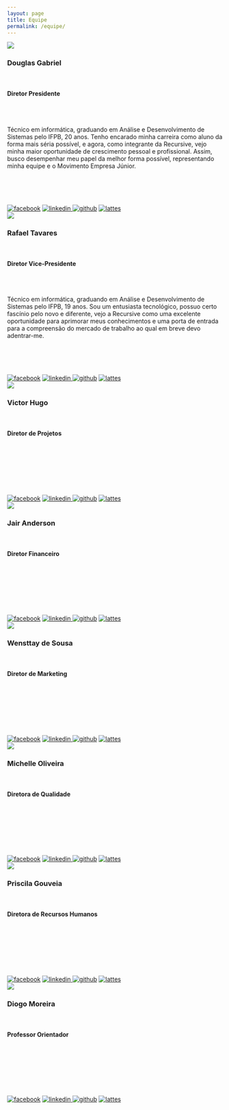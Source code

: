 ```yaml
---
layout: page
title: Equipe
permalink: /equipe/
---
```


<link href="../css/equipe.css" rel="stylesheet" type="text/css">

<div class="membro">
	<img src="../images/DouglasGabriel.jpg">
	<h3>Douglas Gabriel</h3><br>
	<h4>Diretor Presidente</h4><br><br>
	<p>Técnico em informática, graduando em Análise e Desenvolvimento de Sistemas pelo IFPB, 20 anos. Tenho encarado minha carreira como aluno da forma mais séria possível, e agora, como integrante da Recursive, vejo minha maior oportunidade de crescimento pessoal e profissional. Assim, busco desempenhar meu papel da melhor forma possível, representando minha equipe e o Movimento Empresa Júnior.</p><br><br><br><br>
	<div class="contato">
		<a href="https://www.facebook.com/douglas.gabriel.18"><img src="../images/facebookicon.png" title="facebook"></a>
		<a href="http://br.linkedin.com/pub/douglas-gabriel/a4/618/574/"><img src="../images/linkedinicon.png" title="linkedin">	</a>
		<a href="https://github.com/douglasgabriel"><img src="../images/githubicon.png" title="github"></a>
		<a href="http://lattes.cnpq.br/4795800104755832"><img src="../images/lattesicon.png" title="lattes"></a>
	</div>
</div>
<div class="membro">
	<img src="../images/Rafael.jpg">
	<h3>Rafael Tavares</h3><br>
	<h4>Diretor Vice-Presidente</h4><br><br>
	<p>Técnico em informática, graduando em Análise e Desenvolvimento de Sistemas pelo IFPB, 19 anos. Sou um entusiasta tecnológico, possuo certo fascínio pelo novo e diferente, vejo a Recursive como uma excelente oportunidade para aprimorar meus conhecimentos e uma porta de entrada para a compreensão do mercado de trabalho ao qual em breve devo adentrar-me.</p><br><br><br><br>
	<div class="contato">
		<a href="https://www.facebook.com/rafael.tavares.39108"><img src="../images/facebookicon.png" title="facebook"></a>
		<a href="https://br.linkedin.com/in/rafaeltavaresrufino"><img src="../images/linkedinicon.png" title="linkedin">	</a>
		<a href="https://github.com/RafaelTavares95"><img src="../images/githubicon.png" title="github"></a>
		<a href="http://lattes.cnpq.br/8176149897778161"><img src="../images/lattesicon.png" title="lattes"></a>
	</div>
</div>
<div class="membro">
	<img src="../images/Victor.jpg">
	<h3>Victor Hugo</h3><br>
	<h4>Diretor de Projetos</h4><br><br>
	<p></p><br><br><br><br>
	<div class="contato">
		<a href=""><img src="../images/facebookicon.png" title="facebook"></a>
		<a href=""><img src="../images/linkedinicon.png" title="linkedin">	</a>
		<a href=""><img src="../images/githubicon.png" title="github"></a>
		<a href=""><img src="../images/lattesicon.png" title="lattes"></a>
	</div>
</div>
<div class="membro">
	<img src="../images/Jair.jpg">
	<h3>Jair Anderson</h3><br>
	<h4>Diretor Financeiro</h4><br><br>
	<p></p><br><br><br><br>
	<div class="contato">
		<a href=""><img src="../images/facebookicon.png" title="facebook"></a>
		<a href=""><img src="../images/linkedinicon.png" title="linkedin">	</a>
		<a href=""><img src="../images/githubicon.png" title="github"></a>
		<a href=""><img src="../images/lattesicon.png" title="lattes"></a>
	</div>
</div>
<div class="membro">
	<img src="../images/wensttay.jpg">
	<h3>Wensttay de Sousa</h3><br>
	<h4>Diretor de Marketing</h4><br><br>
	<p></p><br><br><br><br>
	<div class="contato">
		<a href=""><img src="../images/facebookicon.png" title="facebook"></a>
		<a href=""><img src="../images/linkedinicon.png" title="linkedin">	</a>
		<a href=""><img src="../images/githubicon.png" title="github"></a>
		<a href=""><img src="../images/lattesicon.png" title="lattes"></a>
	</div>
</div>
<div class="membro">
	<img src="../images/Michelle.jpg">
	<h3>Michelle Oliveira</h3><br>
	<h4>Diretora de Qualidade</h4><br><br>
	<p></p><br><br><br><br>
	<div class="contato">
		<a href=""><img src="../images/facebookicon.png" title="facebook"></a>
		<a href=""><img src="../images/linkedinicon.png" title="linkedin">	</a>
		<a href=""><img src="../images/githubicon.png" title="github"></a>
		<a href=""><img src="../images/lattesicon.png" title="lattes"></a>
	</div>
</div>
<div class="membro">
	<img src="../images/Priscila.jpg">
	<h3>Priscila Gouveia</h3><br>
	<h4>Diretora de Recursos Humanos</h4><br><br>
	<p></p><br><br><br><br>
	<div class="contato">
		<a href=""><img src="../images/facebookicon.png" title="facebook"></a>
		<a href=""><img src="../images/linkedinicon.png" title="linkedin">	</a>
		<a href=""><img src="../images/githubicon.png" title="github"></a>
		<a href=""><img src="../images/lattesicon.png" title="lattes"></a>
	</div>
</div>
<div class="membro">
	<img src="../images/Diogo.jpg">
	<h3>Diogo Moreira</h3><br>
	<h4>Professor Orientador</h4><br><br>
	<p></p><br><br><br><br>
	<div class="contato">
		<a href=""><img src="../images/facebookicon.png" title="facebook"></a>
		<a href=""><img src="../images/linkedinicon.png" title="linkedin">	</a>
		<a href=""><img src="../images/githubicon.png" title="github"></a>
		<a href=""><img src="../images/lattesicon.png" title="lattes"></a>
	</div>
</div>